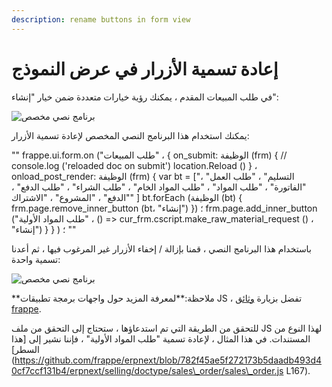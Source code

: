 ```yaml
---
description: rename buttons in form view
---
```


# إعادة تسمية الأزرار في عرض النموذج

في طلب المبيعات المقدم ، يمكنك رؤية خيارات متعددة ضمن خيار "إنشاء":

![برنامج نصي مخصص](https://docs.erpnext.com/files/customize-button-all.png)

يمكنك استخدام هذا البرنامج النصي المخصص لإعادة تسمية الأزرار:

"" frappe.ui.form.on ("طلب المبيعات" ، { on\_submit: الوظيفة (frm) { // console.log ('reloaded doc on submit') location.Reload () } ، onload\_post\_render: الوظيفة (frm) { var bt = \["التسليم" ، "طلب العمل" ، "الفاتورة" ، "طلب المواد" ، "طلب المواد الخام" ، "طلب الشراء" ، "طلب الدفع" ، "الدفع" ، "المشروع" ، "الاشتراك" ] bt.forEach (الوظيفة (bt) { frm.page.remove\_inner\_button (bt، "إنشاء") }) ؛ frm.page.add\_inner\_button ("طلب المواد الأولية" ، () => cur\_frm.cscript.make\_raw\_material\_request () ، "إنشاء") } } ) ؛ ""

باستخدام هذا البرنامج النصي ، قمنا بإزالة / إخفاء الأزرار غير المرغوب فيها ، ثم أعدنا تسمية واحدة:

![برنامج نصي مخصص](https://docs.erpnext.com/files/customize-button-rename.png)

\*\*ملاحظة:\*\*لمعرفة المزيد حول واجهات برمجة تطبيقات JS ، تفضل بزيارة [وثائق frappe](https://frappe.io/docs/v13/user/en/api/form).

للتحقق من الطريقة التي تم استدعاؤها ، ستحتاج إلى التحقق من ملف JS لهذا النوع من المستندات. في هذا المثال ، لإعادة تسمية "طلب المواد الأولية" ، فإننا نشير إلى \[هذا السطر]\(https://github.com/frappe/erpnext/blob/782f45ae5f272173b5daadb493d40cf7ccf131b4/erpnext/selling/doctype/sales\_order/sales\_order.js L167).
